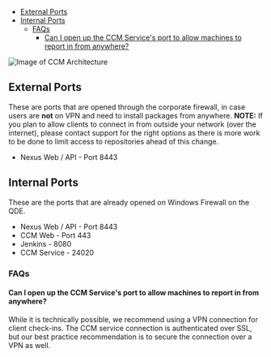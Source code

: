 
<!-- TOC -->

- [External Ports](#external-ports)
- [Internal Ports](#internal-ports)
  - [FAQs](#faqs)
    - [Can I open up the CCM Service's port to allow machines to report in from anywhere?](#can-i-open-up-the-ccm-services-port-to-allow-machines-to-report-in-from-anywhere)

<!-- /TOC -->

![Image of CCM Architecture](IMAGE_URL)

## External Ports

These are ports that are opened through the corporate firewall, in case users are **not** on VPN and need to install packages from anywhere. **NOTE:** If you plan to allow clients to connect in from outside your network (over the internet), please contact support for the right options as there is more work to be done to limit access to repositories ahead of this change.

* Nexus Web / API - Port 8443

## Internal Ports

These are the ports that are already opened on Windows Firewall on the QDE.

* Nexus Web / API - Port 8443
* CCM Web - Port 443
* Jenkins - 8080
* CCM Service - 24020

### FAQs

#### Can I open up the CCM Service's port to allow machines to report in from anywhere?

While it is technically possible, we recommend using a VPN connection for client check-ins. The CCM service connection is authenticated over SSL, but our best practice recommendation is to secure the connection over a VPN as well.
